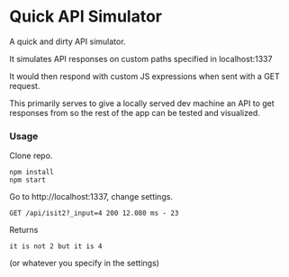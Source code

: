 # Quick API Simulator

A quick and dirty API simulator.

It simulates API responses on custom paths specified in localhost:1337

It would then respond with custom JS expressions when sent with a GET request.

This primarily serves to give a locally served dev machine an API to get responses from
so the rest of the app can be tested and visualized.

### Usage

Clone repo.

```
npm install
npm start
```

Go to http://localhost:1337, change settings.

```
GET /api/isit2?_input=4 200 12.080 ms - 23
```

Returns
```
it is not 2 but it is 4
```
(or whatever you specify in the settings)
